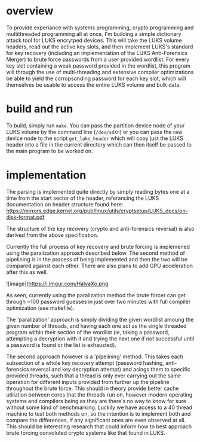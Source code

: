 # overview
To provide experiance with systems programming, crypto programming and multithreaded programming all at once, I'm building a simple dictionary attack tool for LUKS encrytped devices. This will take the LUKS volume headers, read out the active key slots, and then implement LUKS's standard for key recovery (including an implementation of the LUKS Anti-Forensics Merger) to brute force passwords from a user provided wordlist. For every key slot containing a weak password provided in the wordlist, this program will through the use of multi-threading and extensive compiler optimizations be able to yield the corropsonding password for each key slot, which will themselves be usable to access the entire LUKS volume and bulk data. 

# build and run
To build, simply run `make`. You can pass the partition device node of your LUKS volume by the command line (`/dev/sdXn`) or you can pass the raw device node to the script `get_luks_header` which will copy just the LUKS header into a file in the current directory which can then itself be passed to the main program to be worked on. 

# implementation
The parsing is implemented quite directly by simply reading bytes one at a time from the start sector of the header, referancing the LUKS documentation on header structure found here: https://mirrors.edge.kernel.org/pub/linux/utils/cryptsetup/LUKS_docs/on-disk-format.pdf

The structure of the key recovery (crypto and anti-forensics reversal) is also derived from the above specification. 

Currently the full process of key recovery and brute forcing is implemened using the paralization approach described below. The second method of pipelining is in the process of being implemented and then the two will be compared against each other. There are also plans to add GPU acceleration after this as well.

![image](https://i.imgur.com/HalyaXo.png

As seen, currently using the paralization method the brute forcer can get through ~100 password guesses in just over two minutes with full compiler optimization (see makefile). 

The 'paralization' approach is simply dividing the given wordlist amoung the given number of threads, and having each one act as the single threaded program within their section of the wordlist (ie, taking a password, attempting a decryption with it and trying the next one if not successful until a password is found or the list is exhausted).

The second approach however is a 'pipelining' method. This takes each subsection of a whole key recovery attempt (password hashing, anti-forensics reversal and key decryption attempt) and asings them to specific provided threads, such that a thread is only ever carrying out the same operation for different inputs provided from further up the pipeline throughout the brute force. This should in theory provide better cache utiliztion between cores that the threads run on, however modern operating systems and compilers being as they are there's no way to know for sure without some kind of benchmarking. Luckily we have access to a 40 thread machine to test both methods on, so the intention is to implement both and compare the differences, if any significant ones are even observed at all. This should be interesting research that could inform how to best approach brute forcing convoluted crypto systems like that found in LUKS.
